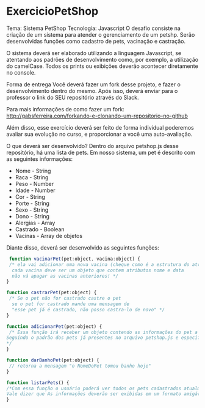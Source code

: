 # ExercicioPetShop

Tema: Sistema PetShop
Tecnologia: Javascript
O desafio consiste na criação de um sistema para atender o gerenciamento de um petshp. Serão desenvolvidas funções como cadastro de pets, vacinação e castração.

O sistema deverá ser elaborado utilizando a linguagem Javascript, se atentando aos padrões de desenvolvimento como, por exemplo, a utilização do camelCase. Todos os prints ou exibições deverão acontecer diretamente no console.

Forma de entrega
Você deverá fazer um fork desse projeto, e fazer o desenvolvimento dentro do mesmo. Após isso, deverá enviar para o professor o link do SEU repositório através do Slack.

Para mais informações de como fazer um fork: http://gabsferreira.com/forkando-e-clonando-um-repositorio-no-github

Além disso, esse exercício deverá ser feito de forma individual poderemos avaliar sua evolução no curso, e proporcionar a você uma auto-avaliação.

O que deverá ser desenvolvido?
Dentro do arquivo petshop.js desse repositório, há uma lista de pets. Em nosso sistema, um pet é descrito com as seguintes informações:

- Nome - String
- Raca - String
- Peso - Number
- Idade - Number
- Cor - String
- Porte - String
- Sexo - String
- Dono - String
- Alergias - Array
- Castrado - Boolean
- Vacinas - Array de objetos

Diante disso, deverá ser desenvolvido as seguintes funções:
 ```javascript
  function vacinarPet(pet:object, vacina:object) {
  /* ela vai adicionar uma nova vacina (cheque como é a estrutura do atributo vacinas)
   cada vacina deve ser um objeto que contem atributos nome e data
   não vá apagar as vacinas anteriores! */
}

function castrarPet(pet:object) {
  /* Se o pet não for castrado castre o pet
   se o pet for castrado mande uma mensagem de
   "esse pet já é castrado, não posso castra-lo de novo" */
}

function adicionarPet(pet:object) {
  /* Essa função irá receber um objeto contendo as informações do pet a ser criado.
 Seguindo o padrão dos pets já presentes no arquivo petshop.js e especificados anteriormente.
 */
}

function darBanhoPet(pet:object) {
  // retorna a mensagem "o NomeDoPet tomou banho hoje"
}

function listarPets() {
 /*Com essa função o usuário poderá ver todos os pets cadastrados atualmente no sistema. 
 Vale dizer que As informações deverão ser exibidas em um formato amigável.*/
}
   ```

